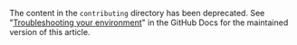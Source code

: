 The content in the `contributing` directory has been deprecated. See "[Troubleshooting your environment](https://docs.github.com/en/contributing/setting-up-your-environment-to-work-on-github-docs/troubleshooting-your-environment)" in the GitHub Docs for the maintained version of this article.
